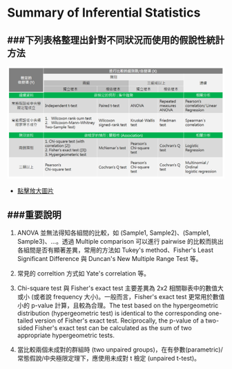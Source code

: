 # Summary of Inferential Statistics

<script type="text/javascript" src="../js/general.js"></script>

###下列表格整理出針對不同狀況而使用的假說性統計方法
---

![](/images/statistics.png)

* [點擊放大圖片](/images/statistics.png)

###重要說明
---

1. ANOVA 並無法得知各組間的比較，如 (Sample1, Sample2)、(Sample1, Sample3)、...。透過 Multiple comparison 可以進行 pairwise 的比較而挑出各組間是否有顯著差異，常用的方法如 Tukey's method、Fisher's Least Significant Difference 與 Duncan's New Multiple Range Test 等。

2. 常見的 correltion 方式如 Yate's correlation 等。

3. Chi-square test 與 Fisher's exact test 主要差異為 2x2 相關聯表中的數值大或小 (或者說 frequency 大小)。一般而言，Fisher's exact test 更常用於數值小的 p-value 計算，且較為合理。The test based on the hypergeometric distribution (hypergeometric test) is identical to the corresponding one-tailed version of Fisher's exact test. Reciprocally, the p-value of a two-sided Fisher's exact test can be calculated as the sum of two appropriate hypergeometric tests.

4. 當比較兩個未成對的群組時 (two unpaired groups)，在有參數(parametric)/常態假說/中央極限定理下，應使用未成對 t 檢定 (unpaired t-test)。


